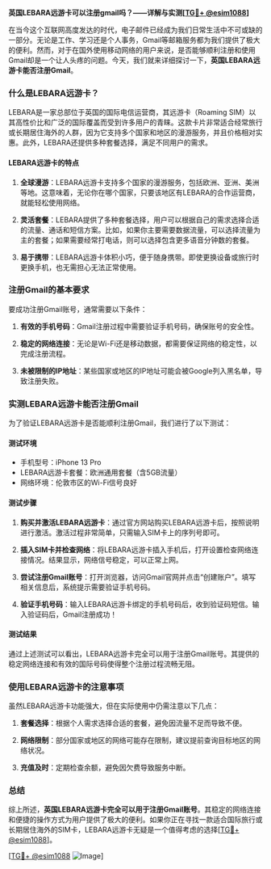**英国LEBARA远游卡可以注册gmail吗？——详解与实测[[TG💪+ @esim1088](https://t.me/s/esim1088)]**

在当今这个互联网高度发达的时代，电子邮件已经成为我们日常生活中不可或缺的一部分。无论是工作、学习还是个人事务，Gmail等邮箱服务都为我们提供了极大的便利。然而，对于在国外使用移动网络的用户来说，是否能够顺利注册和使用Gmail却是一个让人头疼的问题。今天，我们就来详细探讨一下，**英国LEBARA远游卡能否注册Gmail**。

### 什么是LEBARA远游卡？

LEBARA是一家总部位于英国的国际电信运营商，其远游卡（Roaming SIM）以其高性价比和广泛的国际覆盖而受到许多用户的青睐。这款卡片非常适合经常旅行或长期居住海外的人群，因为它支持多个国家和地区的漫游服务，并且价格相对实惠。此外，LEBARA还提供多种套餐选择，满足不同用户的需求。

#### LEBARA远游卡的特点

1. **全球漫游**：LEBARA远游卡支持多个国家的漫游服务，包括欧洲、亚洲、美洲等地。这意味着，无论你在哪个国家，只要该地区有LEBARA的合作运营商，就能轻松使用网络。
   
2. **灵活套餐**：LEBARA提供了多种套餐选择，用户可以根据自己的需求选择合适的流量、通话和短信方案。比如，如果你主要需要数据流量，可以选择流量为主的套餐；如果需要经常打电话，则可以选择包含更多语音分钟数的套餐。

3. **易于携带**：LEBARA远游卡体积小巧，便于随身携带。即使更换设备或旅行时更换手机，也无需担心无法正常使用。

### 注册Gmail的基本要求

要成功注册Gmail账号，通常需要以下条件：

1. **有效的手机号码**：Gmail注册过程中需要验证手机号码，确保账号的安全性。
   
2. **稳定的网络连接**：无论是Wi-Fi还是移动数据，都需要保证网络的稳定性，以完成注册流程。

3. **未被限制的IP地址**：某些国家或地区的IP地址可能会被Google列入黑名单，导致注册失败。

### 实测LEBARA远游卡能否注册Gmail

为了验证LEBARA远游卡是否能顺利注册Gmail，我们进行了以下测试：

#### 测试环境

- 手机型号：iPhone 13 Pro
- LEBARA远游卡套餐：欧洲通用套餐（含5GB流量）
- 网络环境：伦敦市区的Wi-Fi信号良好

#### 测试步骤

1. **购买并激活LEBARA远游卡**：通过官方网站购买LEBARA远游卡后，按照说明进行激活。激活过程非常简单，只需输入SIM卡上的序列号即可。

2. **插入SIM卡并检查网络**：将LEBARA远游卡插入手机后，打开设置检查网络连接情况。结果显示，网络信号稳定，可以正常上网。

3. **尝试注册Gmail账号**：打开浏览器，访问Gmail官网并点击“创建账户”。填写相关信息后，系统提示需要验证手机号码。

4. **验证手机号码**：输入LEBARA远游卡绑定的手机号码后，收到验证码短信。输入验证码后，Gmail注册成功！

#### 测试结果

通过上述测试可以看出，LEBARA远游卡完全可以用于注册Gmail账号。其提供的稳定网络连接和有效的国际号码使得整个注册过程流畅无阻。

### 使用LEBARA远游卡的注意事项

虽然LEBARA远游卡功能强大，但在实际使用中仍需注意以下几点：

1. **套餐选择**：根据个人需求选择合适的套餐，避免因流量不足而导致不便。

2. **网络限制**：部分国家或地区的网络可能存在限制，建议提前查询目标地区的网络状况。

3. **充值及时**：定期检查余额，避免因欠费导致服务中断。

### 总结

综上所述，**英国LEBARA远游卡完全可以用于注册Gmail账号**。其稳定的网络连接和便捷的操作方式为用户提供了极大的便利。如果你正在寻找一款适合国际旅行或长期居住海外的SIM卡，LEBARA远游卡无疑是一个值得考虑的选择[[TG💪+ @esim1088](https://t.me/s/esim1088)]。

[[TG💪+ @esim1088](https://t.me/s/esim1088) ![Image](https://i.postimg.cc/4NQfJmqS/Snipaste-2025-05-13-00-14-12.png)]